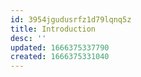 ```yaml
---
id: 3954jgudusrfz1d79lqnq5z
title: Introduction
desc: ''
updated: 1666375337790
created: 1666375331040
---
```

